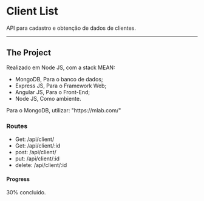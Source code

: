 # Client List

<p>API para cadastro e obtenção de dados de clientes.</p>
<hr>

## The Project

<p>Realizado em Node JS, com a stack MEAN: </p>
<ul>
    <li>MongoDB, Para o banco de dados;</li>
    <li>Express JS, Para o Framework Web;</li>
    <li>Angular JS, Para o Front-End;</li>
    <li>Node JS, Como ambiente.</li>
</ul>

<p>Para o MongoDB, utilizar: "https://mlab.com/" </p>

### Routes

<ul>
    <li>Get: /api/client/</li>
    <li>Get: /api/client/:id</li>
    <li>post: /api/client/</li>
    <li>put: /api/client/:id</li>
    <li>delete: /api/client/:id</li>
</ul>


#### Progress

<p>30% concluido.</p>
